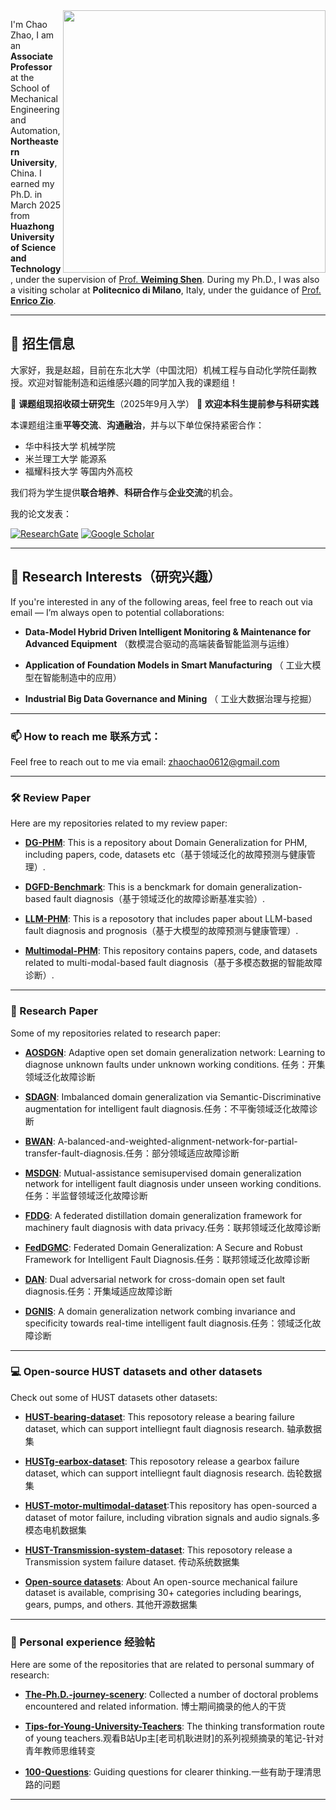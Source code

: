 <img align="right" width="420" src="https://github-readme-stats.vercel.app/api?username=CHAOZHAO-1&show_icons=true&icon_color=CE1D2D&text_color=718096&bg_color=ffffff&hide_title=true" />


I'm Chao Zhao, I am an **Associate Professor** at the School of Mechanical Engineering and Automation, **Northeastern University**, China. I earned my Ph.D. in March 2025 from **Huazhong University of Science and Technology**, under the supervision of [Prof. **Weiming Shen**](https://scholar.google.com/citations?user=FuSHsx4AAAAJ&hl=zh-CN). During my Ph.D., I was also a visiting scholar at **Politecnico di Milano**, Italy, under the guidance of [Prof. **Enrico Zio**](https://scholar.google.com/citations?user=Fz_uKmYAAAAJ&hl=zh-CN).

---

## 🌟 招生信息 

大家好，我是赵超，目前在东北大学（中国沈阳）机械工程与自动化学院任副教授。欢迎对智能制造和运维感兴趣的同学加入我的课题组！

📌 **课题组现招收硕士研究生**（2025年9月入学）
📌 **欢迎本科生提前参与科研实践**

本课题组注重**平等交流**、**沟通融治**，并与以下单位保持紧密合作：

* 华中科技大学 机械学院
* 米兰理工大学 能源系
* 福耀科技大学 等国内外高校

我们将为学生提供**联合培养**、**科研合作**与**企业交流**的机会。

我的论文发表：

[![ResearchGate](https://img.shields.io/badge/ResearchGate-Follow-blue)](https://www.researchgate.net/profile/Chao-Zhao-49)
[![Google Scholar](https://img.shields.io/badge/Google_Scholar-Follow-green)](https://scholar.google.com.au/citations?user=GMK0p4QAAAAJ&hl=zh-CN)

---

## 🔬 Research Interests（研究兴趣）

If you're interested in any of the following areas, feel free to reach out via email — I’m always open to potential collaborations:

* **Data-Model Hybrid Driven Intelligent Monitoring & Maintenance for Advanced Equipment** （数模混合驱动的高端装备智能监测与运维）

* **Application of Foundation Models in Smart Manufacturing** （ 工业大模型在智能制造中的应用）
 
* **Industrial Big Data Governance and Mining** （  工业大数据治理与挖掘）

---


### 📫 How to reach me 联系方式：
Feel free to reach out to me via email: [zhaochao0612@gmail.com](mailto:zhaochao0612@gmail.com)

---



### 🛠️ Review Paper 
Here are my repositories related to my review paper:

- **[DG-PHM](https://github.com/CHAOZHAO-1/DG-PHM)**: This is a repository about Domain Generalization for PHM, including papers, code, datasets etc（基于领域泛化的故障预测与健康管理）.
- **[DGFD-Benchmark](https://github.com/CHAOZHAO-1/Domain-generalization-fault-diagnosis-benchmark)**: This is a benckmark for domain generalization-based fault diagnosis（基于领域泛化的故障诊断基准实验）.

- **[LLM-PHM](https://github.com/CHAOZHAO-1/LLM-based-PHM)**: This is a reposotory that includes paper about LLM-based fault diagnosis and prognosis（基于大模型的故障预测与健康管理）.
- **[Multimodal-PHM](https://github.com/CHAOZHAO-1/Awsome-Multi-modal-based-PHM)**: This repository contains papers, code, and datasets related to multi-modal-based fault diagnosis（基于多模态数据的智能故障诊断）.
---


### 🤖 Research Paper
Some of my repositories related to research paper:

- **[AOSDGN](https://github.com/CHAOZHAO-1/AOSDGN)**: Adaptive open set domain generalization network: Learning to diagnose unknown faults under unknown working conditions. 任务：开集领域泛化故障诊断
- **[SDAGN](https://github.com/CHAOZHAO-1/SDAGN)**:  Imbalanced domain generalization via Semantic-Discriminative augmentation for intelligent fault diagnosis.任务：不平衡领域泛化故障诊断

- **[BWAN](https://github.com/CHAOZHAO-1/A-balanced-and-weighted-alignment-network-for-partial-transfer-fault-diagnosis)**: A-balanced-and-weighted-alignment-network-for-partial-transfer-fault-diagnosis.任务：部分领域适应故障诊断
- **[MSDGN](https://github.com/CHAOZHAO-1/MSDGN)**:  Mutual-assistance semisupervised domain generalization network for intelligent fault diagnosis under unseen working conditions.任务：半监督领域泛化故障诊断

- **[FDDG](https://github.com/CHAOZHAO-1/FDDG)**: A federated distillation domain generalization framework for machinery fault diagnosis with data privacy.任务：联邦领域泛化故障诊断
- **[FedDGMC](https://github.com/CHAOZHAO-1/FedDGMC)**: Federated Domain Generalization: A Secure and Robust Framework for Intelligent Fault Diagnosis.任务：联邦领域泛化故障诊断

- **[DAN](https://github.com/CHAOZHAO-1/Dual-adversarial-network-for-cross-domain-open-set-fault-diagnosis)**: Dual adversarial network for cross-domain open set fault diagnosis.任务：开集域适应故障诊断
- **[DGNIS](https://github.com/CHAOZHAO-1/DGNIS)**: A domain generalization network combing invariance and specificity towards real-time intelligent fault diagnosis.任务：领域泛化故障诊断

---

### 💻 Open-source HUST datasets and other datasets
Check out some of HUST datasets other datasets:

- **[HUST-bearing-dataset](https://github.com/CHAOZHAO-1/HUSTbearing-dataset)**: This reposotory release a bearing failure dataset, which can support intelliegnt fault diagnosis research. 轴承数据集
- **[HUSTg-earbox-dataset](https://github.com/CHAOZHAO-1/HUSTgearbox-dataset)**: This reposotory release a gearbox failure dataset, which can support intelliegnt fault diagnosis research. 齿轮数据集

- **[HUST-motor-multimodal-dataset](https://github.com/CHAOZHAO-1/HUSTmotor-multi-modal-dataset)**:This repository has open-sourced a dataset of motor failure, including vibration signals and audio signals.多模态电机数据集
- **[HUST-Transmission-system-dataset](https://github.com/CHAOZHAO-1/HUSTTransmissionsystem-dataset)**: This reposotory release a Transmission system failure dataset. 传动系统数据集

- **[Open-source datasets](https://github.com/CHAOZHAO-1/Machine-Fault-Dataset)**: About An open-source mechanical failure dataset is available, comprising 30+ categories including bearings, gears, pumps, and others. 其他开源数据集

---

### 🌱 Personal experience 经验帖

Here are some of the repositories that are related to personal summary of research:

- **[The-Ph.D.-journey-scenery](https://github.com/CHAOZHAO-1/The-Ph.D.-journey-scenery)**: Collected a number of doctoral problems encountered and related information. 博士期间摘录的他人的干货

- **[Tips-for-Young-University-Teachers](https://github.com/CHAOZHAO-1/Tips-for-Young-University-Teachers)**: The thinking transformation route of young teachers.观看B站Up主[老司机耿进财]的系列视频摘录的笔记-针对青年教师思维转变

- **[100-Questions](https://github.com/CHAOZHAO-1/100-Questions)**: Guiding questions for clearer thinking.一些有助于理清思路的问题

---

